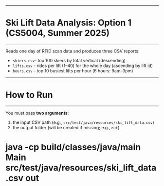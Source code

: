 __________________________________________________________________________________
# Ski Lift Data Analysis: Option 1 (CS5004, Summer 2025)
__________________________________________________________________________________
Reads one day of RFID scan data and produces three CSV reports:

- `skiers.csv`- top 100 skiers by total vertical (descending)
- `lifts.csv` - rides per lift (1–40) for the whole day (ascending by lift id)
- `hours.csv` - top 10 busiest lifts per hour (6 hours: 9am–3pm)

__________________________________________________________________________________
# How to Run
__________________________________________________________________________________
You must pass **two arguments**:
1) the input CSV path (e.g., `src/test/java/resources/ski_lift_data.csv`)
2) the output folder (will be created if missing; e.g., `out`)

# java -cp build/classes/java/main Main src/test/java/resources/ski_lift_data.csv out


